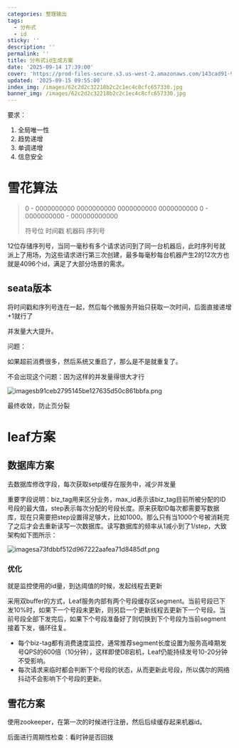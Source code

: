 ```yaml
---
categories: 整理输出
tags:
  - 分布式
  - id
sticky: ''
description: ''
permalink: ''
title: 分布式id生成方案
date: '2025-09-14 17:39:00'
cover: 'https://prod-files-secure.s3.us-west-2.amazonaws.com/143cad91-961b-48b0-82dc-78fbb6eb5abe/afeecfdd-b53a-4d0d-8dc8-7f6afe626350/anime-anime-girls-Mori-Calliope-Hololive-Dino-Art-2304478-wallhere.com.jpg?X-Amz-Algorithm=AWS4-HMAC-SHA256&X-Amz-Content-Sha256=UNSIGNED-PAYLOAD&X-Amz-Credential=ASIAZI2LB466QYNPG66P%2F20250915%2Fus-west-2%2Fs3%2Faws4_request&X-Amz-Date=20250915T020003Z&X-Amz-Expires=3600&X-Amz-Security-Token=IQoJb3JpZ2luX2VjEPD%2F%2F%2F%2F%2F%2F%2F%2F%2F%2FwEaCXVzLXdlc3QtMiJIMEYCIQCjZ33VKvxapVpUM3%2F39%2BEAwzlNdAWkv2Tdkmzc5Xi0RgIhAIljVwU1npn2GHmJOwvDzK9GmHi2J34z26c%2BXi%2Fmp9i%2BKv8DCGgQABoMNjM3NDIzMTgzODA1IgzEFsj%2FJ2Z6giPH1nkq3APMMOU6x8ujvqxyQXo6fcgO%2FUp9XaZcxFRiWJgC%2BaoIxiIaJ7YM8aRUp9hlFMixC0iHn8p1HlpfVqopmQ3KTNlCHLgrbMR6VpE3q0rHKIUDuviNUlTvNwZ1Av8M7f%2BHaKfeokXCzYZLVdFmolrxJFhdvpySrICnMHqGw1CJElanSvd0%2FqMCwKGogc3s1cgkzyCuovxa0Zr3jULKWP9hWmDFP44tErJUt4bB%2FpGl3bEJdNlBdfq5pnPkoo4W5a5V%2F8p9Wlr9B5IWHjpzb4kFFo0jT8429jMTIfXj7lnAXZq0cGLjsM5eSD2BJx2F6LHb5u7K63%2FBeRf7nBtgPrVH%2FE3IKDtYFLXnr3BCZKDqC0pkC36IOwR6Ep4gZH8K1nwWxssZEaCw5pnLFVr23rpIk%2FWumGWP04fc2G9xJABT5myzG4rpoWzJcivEaUKi1PkY8oCkqGFtf5M02NRKZS1I6hBK8sPj%2FHxLKpYSzmzU5PAZWv713orxTwll8QV9x8bgJhDNU8kWIL62%2FyKu57552fe4akbQ3qnHYMy91OQw6yS4xI%2BF8bBxI6kY4LYD7InWma2A%2Ftv4FZdFbat4kZpWE27ApkJ%2BwcBHM8%2FVbsgA5iw5p0CQbbVvj%2FHbRygqaTDsnJ3GBjqkAfgRo1xKZ9%2FSEj1%2B22IA5YjsA5IEO5mohB%2BdzyaQGKAqNTQtElsOyQ1EkNin%2BFrIwdJf8EAYsyIwRU9qV%2FeNR0cLcwktg1MCkg3X1sKSZYPt1DLme5M%2BMTykQYUo8AyAVmuW1DrngQQ7GkKnScowh%2FPGRkLYn7l%2F9m5Nez3O7vDS4E%2B7UpTKYbD6A9wWbiyzEY%2BhR8BhuziNQvlabwzZkmWBGWTr&X-Amz-Signature=115ff2218f5a3d5f1d44f727a4e4f8608a865706ec34e86beb8c5c1f9e9a5480&X-Amz-SignedHeaders=host&x-amz-checksum-mode=ENABLED&x-id=GetObject'
updated: '2025-09-15 09:55:00'
index_img: /images/62c2d2c32218b2c2c1ec4c8cfc657330.jpg
banner_img: /images/62c2d2c32218b2c2c1ec4c8cfc657330.jpg
---
```


要求：

1. 全局唯一性
2. 趋势递增
3. 单调递增
4. 信息安全

# 雪花算法

> 0 - 0000000000 0000000000 0000000000 0000000000 0 - 0000000000 - 000000000000
>
> 符号位 时间戳 机器码 序列号
>
>

12位存储序列号，当同一毫秒有多个请求访问到了同一台机器后，此时序列号就派上了用场，为这些请求进行第三次创建，最多每毫秒每台机器产生2的12次方也就是4096个id，满足了大部分场景的需求。


## seata版本


将时间戳和序列号连在一起，然后每个微服务开始只获取一次时间，后面直接递增+1就行了


并发量大大提升。


问题：


如果超前消费很多，然后系统又重启了，那么是不是就重复了。


不会出现这个问题：因为这样的并发量得很大才行


![imagesb91ceb2795145be127635d50c861bbfa.png](/images/c686239b1567bd4f1ee7f6da809063a0.png)


最终收敛，防止页分裂


# leaf方案


## 数据库方案


去数据库修改字段，每次获取setp缓存在服务中，减少并发量


重要字段说明：biz_tag用来区分业务，max_id表示该biz_tag目前所被分配的ID号段的最大值，step表示每次分配的号段长度。原来获取ID每次都需要写数据库，现在只需要把step设置得足够大，比如1000。那么只有当1000个号被消耗完了之后才会去重新读写一次数据库。读写数据库的频率从1减小到了1/step，大致架构如下图所示：


![imagesa73fdbbf512d967222aafea71d8485df.png](/images/6ba8f71fc9902de8f6ead17de802a727.png)


### 优化


就是监控使用的id量，到达阈值的时候，发起线程去更新


采用双buffer的方式，Leaf服务内部有两个号段缓存区segment。当前号段已下发10%时，如果下一个号段未更新，则另启一个更新线程去更新下一个号段。当前号段全部下发完后，如果下个号段准备好了则切换到下个号段为当前segment接着下发，循环往复。

- 每个biz-tag都有消费速度监控，通常推荐segment长度设置为服务高峰期发号QPS的600倍（10分钟），这样即使DB宕机，Leaf仍能持续发号10-20分钟不受影响。
- 每次请求来临时都会判断下个号段的状态，从而更新此号段，所以偶尔的网络抖动不会影响下个号段的更新。

## 雪花方案


使用zookeeper，在第一次的时候进行注册，然后后续缓存起来机器id。


后面进行周期性检查：看时钟是否回拨


